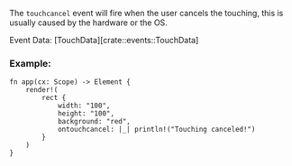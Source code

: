 The `touchcancel` event will fire when the user cancels the touching, this is usually caused by the hardware or the OS.

Event Data: [TouchData][crate::events::TouchData]

### Example:

```rust, no_run
fn app(cx: Scope) -> Element {
    render!(
        rect {
            width: "100",
            height: "100",
            background: "red",
            ontouchcancel: |_| println!("Touching canceled!")
        }
    )
}
